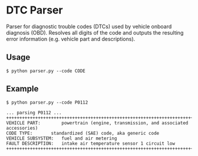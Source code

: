 # DTC Parser

Parser for diagnostic trouble codes (DTCs) used by vehicle onboard diagnosis (OBD). Resolves all digits of the code and outputs the resulting error information (e.g. vehicle part and descriptions).

## Usage

```
$ python parser.py --code CODE
```

## Example

```
$ python parser.py --code P0112

... parsing P0112 ...
++++++++++++++++++++++++++++++++++++++++++++++++++++++++++++++++++++++++++++++++++++++++++++++++
VEHICLE PART:		 powertrain (engine, transmission, and associated accessories)
CODE TYPE:		 standardized (SAE) code, aka generic code
VEHICLE SUBSYSTEM:	 fuel and air metering
FAULT DESCRIPTION:	 intake air temperature sensor 1 circuit low
++++++++++++++++++++++++++++++++++++++++++++++++++++++++++++++++++++++++++++++++++++++++++++++++
```
